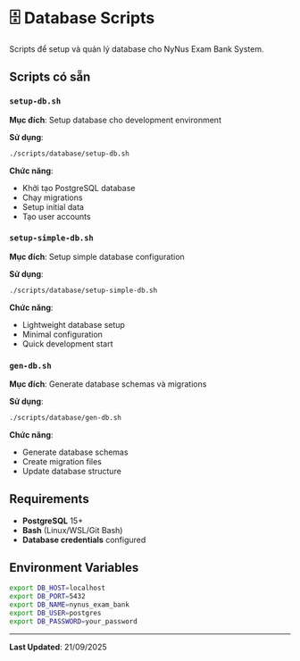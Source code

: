 # 🗄️ Database Scripts

Scripts để setup và quản lý database cho NyNus Exam Bank System.

## Scripts có sẵn

### `setup-db.sh`
**Mục đích**: Setup database cho development environment

**Sử dụng**:
```bash
./scripts/database/setup-db.sh
```

**Chức năng**:
- Khởi tạo PostgreSQL database
- Chạy migrations
- Setup initial data
- Tạo user accounts

### `setup-simple-db.sh`
**Mục đích**: Setup simple database configuration

**Sử dụng**:
```bash
./scripts/database/setup-simple-db.sh
```

**Chức năng**:
- Lightweight database setup
- Minimal configuration
- Quick development start

### `gen-db.sh`
**Mục đích**: Generate database schemas và migrations

**Sử dụng**:
```bash
./scripts/database/gen-db.sh
```

**Chức năng**:
- Generate database schemas
- Create migration files
- Update database structure

## Requirements

- **PostgreSQL** 15+
- **Bash** (Linux/WSL/Git Bash)
- **Database credentials** configured

## Environment Variables

```bash
export DB_HOST=localhost
export DB_PORT=5432
export DB_NAME=nynus_exam_bank
export DB_USER=postgres
export DB_PASSWORD=your_password
```

---
**Last Updated**: 21/09/2025
